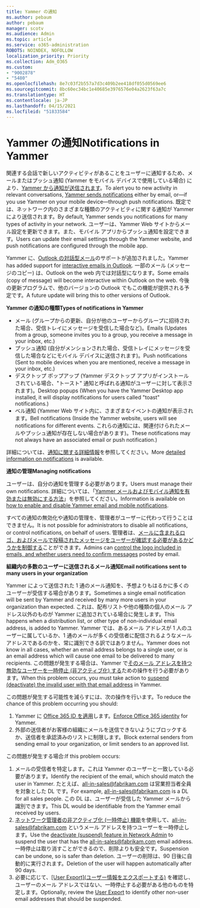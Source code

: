 ```yaml
---
title: Yammer の通知
ms.author: pebaum
author: pebaum
manager: scotv
ms.audience: Admin
ms.topic: article
ms.service: o365-administration
ROBOTS: NOINDEX, NOFOLLOW
localization_priority: Priority
ms.collection: Adm_O365
ms.custom:
- "9002878"
- "5480"
ms.openlocfilehash: 8e7c03f2b557a7d3c409b2ee418df055d0569ee6
ms.sourcegitcommit: 8bc60ec34bc1e40685e3976576e04a2623f63a7c
ms.translationtype: HT
ms.contentlocale: ja-JP
ms.lasthandoff: 04/15/2021
ms.locfileid: "51833584"
---
```

# <a name="notifications-in-yammer"></a><span data-ttu-id="d0952-102">Yammer の通知</span><span class="sxs-lookup"><span data-stu-id="d0952-102">Notifications in Yammer</span></span>

<span data-ttu-id="d0952-103">関連する会話で新しいアクティビティがあることをユーザーに通知するため、メールまたはプッシュ通知 (Yammer をモバイル デバイスで使用している場合) により、[Yammer から通知が送信されます](https://support.microsoft.com/en-gb/office/enable-or-disable-yammer-email-and-phone-notifications-93e530e0-189f-4768-8f28-7683d48cc996)。</span><span class="sxs-lookup"><span data-stu-id="d0952-103">To alert you to new activity in relevant conversations, [Yammer sends notifications](https://support.microsoft.com/en-gb/office/enable-or-disable-yammer-email-and-phone-notifications-93e530e0-189f-4768-8f28-7683d48cc996) either by email, or—if you use Yammer on your mobile device—through push notifications.</span></span> <span data-ttu-id="d0952-104">既定では、ネットワーク内のさまざまな種類のアクティビティに関する通知が Yammer により送信されます。</span><span class="sxs-lookup"><span data-stu-id="d0952-104">By default, Yammer sends you notifications for many types of activity in your network.</span></span> <span data-ttu-id="d0952-105">ユーザーは、Yammer Web サイトからメール設定を更新できます。また、モバイル アプリからプッシュ通知を設定できます。</span><span class="sxs-lookup"><span data-stu-id="d0952-105">Users can update their email settings through the Yammer website, and push notifications are configured through the mobile app.</span></span> 

<span data-ttu-id="d0952-106">Yammer に、[Outlook の対話型メール](https://techcommunity.microsoft.com/t5/outlook-blog/interactive-yammer-emails-in-outlook-on-the-web-are-here/ba-p/1209420)のサポートが追加されました。</span><span class="sxs-lookup"><span data-stu-id="d0952-106">Yammer has added support for [interactive emails in Outlook](https://techcommunity.microsoft.com/t5/outlook-blog/interactive-yammer-emails-in-outlook-on-the-web-are-here/ba-p/1209420).</span></span> <span data-ttu-id="d0952-107">一部のメール (メッセージのコピー) は、Outlook on the web 内では対話型になります。</span><span class="sxs-lookup"><span data-stu-id="d0952-107">Some emails (copy of message) will become interactive within Outlook on the web.</span></span> <span data-ttu-id="d0952-108">今後の更新プログラムで、他のバージョンの Outlook でもこの機能が提供される予定です。</span><span class="sxs-lookup"><span data-stu-id="d0952-108">A future update will bring this to other versions of Outlook.</span></span>

<span data-ttu-id="d0952-109">**Yammer の通知の種類**</span><span class="sxs-lookup"><span data-stu-id="d0952-109">**Types of notifications in Yammer**</span></span>

- <span data-ttu-id="d0952-110">メール (グループからの更新、自分が他のユーザーからグループに招待された場合、受信トレイにメッセージを受信した場合など)。</span><span class="sxs-lookup"><span data-stu-id="d0952-110">Emails (Updates from a group, someone invites you to a group, you receive a message in your inbox, etc.)</span></span>
- <span data-ttu-id="d0952-111">プッシュ通知 (自分がメンションされた場合、受信トレイにメッセージを受信した場合などにモバイル デバイスに送信されます)。</span><span class="sxs-lookup"><span data-stu-id="d0952-111">Push notifications (Sent to mobile devices when you are mentioned, receive a message in your inbox, etc.)</span></span>
- <span data-ttu-id="d0952-112">デスクトップ ポップアップ (Yammer デスクトップ アプリがインストールされている場合、"トースト" 通知と呼ばれる通知がユーザーに対して表示されます)。</span><span class="sxs-lookup"><span data-stu-id="d0952-112">Desktop popups (When you have the Yammer Desktop app installed, it will display notifications for users called "toast" notifications.)</span></span>
- <span data-ttu-id="d0952-113">ベル通知 (Yammer Web サイト内に、さまざまなイベントの通知が表示されます。</span><span class="sxs-lookup"><span data-stu-id="d0952-113">Bell notifications (Inside the Yammer website, users will see notifications for different events.</span></span> <span data-ttu-id="d0952-114">これらの通知には、関連付けられたメールやプッシュ通知が存在しない場合があります)。</span><span class="sxs-lookup"><span data-stu-id="d0952-114">These notifications may not always have an associated email or push notification.)</span></span>

<span data-ttu-id="d0952-115">詳細については、[通知に関する詳細情報](https://support.microsoft.com/en-gb/office/enable-or-disable-yammer-email-and-phone-notifications-93e530e0-189f-4768-8f28-7683d48cc996)を参照してください。</span><span class="sxs-lookup"><span data-stu-id="d0952-115">More [detailed information on notifications](https://support.microsoft.com/en-gb/office/enable-or-disable-yammer-email-and-phone-notifications-93e530e0-189f-4768-8f28-7683d48cc996) is available.</span></span>

<span data-ttu-id="d0952-116">**通知の管理**</span><span class="sxs-lookup"><span data-stu-id="d0952-116">**Managing notifications**</span></span>

<span data-ttu-id="d0952-117">ユーザーは、自分の通知を管理する必要があります。</span><span class="sxs-lookup"><span data-stu-id="d0952-117">Users must manage their own notifications.</span></span> <span data-ttu-id="d0952-118">詳細については、「[Yammer メールおよびモバイル通知を有効または無効にする方法](https://support.microsoft.com/en-gb/office/enable-or-disable-yammer-email-and-phone-notifications-93e530e0-189f-4768-8f28-7683d48cc996)」を参照してください。</span><span class="sxs-lookup"><span data-stu-id="d0952-118">Information is available on [how to enable and disable Yammer email and mobile notifications](https://support.microsoft.com/en-gb/office/enable-or-disable-yammer-email-and-phone-notifications-93e530e0-189f-4768-8f28-7683d48cc996).</span></span> 

<span data-ttu-id="d0952-119">すべての通知の無効化や通知の管理を、管理者がユーザーに代わって行うことはできません。</span><span class="sxs-lookup"><span data-stu-id="d0952-119">It is not possible for administrators to disable all notifications, or control notifications, on behalf of users.</span></span> <span data-ttu-id="d0952-120">管理者は、[メールに含まれるロゴ、およびメールで投稿されたメッセージをユーザーが確認する必要があるかどうかを制御する](https://docs.microsoft.com/yammer/configure-your-yammer-network/configure-email-and-yammer)ことができます。</span><span class="sxs-lookup"><span data-stu-id="d0952-120">Admins can [control the logo included in emails, and whether users need to confirm messages](https://docs.microsoft.com/yammer/configure-your-yammer-network/configure-email-and-yammer) posted by email.</span></span>

<span data-ttu-id="d0952-121">**組織内の多数のユーザーに送信されるメール通知**</span><span class="sxs-lookup"><span data-stu-id="d0952-121">**Email notifications sent to many users in your organization**</span></span>

<span data-ttu-id="d0952-122">Yammer によって送信された 1 通のメール通知を、予想よりもはるかに多くのユーザーが受信する場合があります。</span><span class="sxs-lookup"><span data-stu-id="d0952-122">Sometimes a single email notification will be sent by Yammer and received by many more users in your organization than expected.</span></span> <span data-ttu-id="d0952-123">これは、配布リストや他の種類の個人のメール アドレス以外のものが Yammer に追加されている場合に発生します。</span><span class="sxs-lookup"><span data-stu-id="d0952-123">This happens when a distribution list, or other type of non-individual email address, is added to Yammer.</span></span> <span data-ttu-id="d0952-124">Yammer では、あるメール アドレスが 1 人のユーザーに属しているか、1 通のメールが多くの受信者に配信されるようなメール アドレスであるのかを、常に識別できる訳ではありません。</span><span class="sxs-lookup"><span data-stu-id="d0952-124">Yammer does not know in all cases, whether an email address belongs to a single user, or is an email address which will cause one email to be delivered to many recipients.</span></span> <span data-ttu-id="d0952-125">この問題が発生する場合は、Yammer で[そのメール アドレスを持つ無効なユーザーを一時停止 (非アクティブ化) する](https://docs.microsoft.com/yammer/manage-yammer-users/add-block-or-remove-users#remove-users)ための操作を行う必要があります。</span><span class="sxs-lookup"><span data-stu-id="d0952-125">When this problem occurs, you must take action to [suspend (deactivate) the invalid user with that email address](https://docs.microsoft.com/yammer/manage-yammer-users/add-block-or-remove-users#remove-users) in Yammer.</span></span> 

<span data-ttu-id="d0952-126">この問題が発生する可能性を減らすには、次の操作を行います。</span><span class="sxs-lookup"><span data-stu-id="d0952-126">To reduce the chance of this problem occurring you should:</span></span>

1. <span data-ttu-id="d0952-127">Yammer に [Office 365 ID を適用](https://docs.microsoft.com/yammer/configure-your-yammer-network/enforce-office-365-identity)します。</span><span class="sxs-lookup"><span data-stu-id="d0952-127">[Enforce Office 365 identity](https://docs.microsoft.com/yammer/configure-your-yammer-network/enforce-office-365-identity) for Yammer.</span></span>
2. <span data-ttu-id="d0952-128">外部の送信者がお客様の組織にメールを送信できないようにブロックするか、送信者を承認済みのリストに制限します。</span><span class="sxs-lookup"><span data-stu-id="d0952-128">Block external senders from sending email to your organization, or limit senders to an approved list.</span></span>

<span data-ttu-id="d0952-129">この問題が発生する場合:</span><span class="sxs-lookup"><span data-stu-id="d0952-129">If this problem occurs:</span></span>

1. <span data-ttu-id="d0952-130">メールの受信者を特定します。これは Yammer のユーザーと一致している必要があります。</span><span class="sxs-lookup"><span data-stu-id="d0952-130">Identify the recipient of the email, which should match the user in Yammer.</span></span> <span data-ttu-id="d0952-131">たとえば、all-in-sales@fabrikam.com は営業担当者全員を対象とした DL です。</span><span class="sxs-lookup"><span data-stu-id="d0952-131">For example, all-in-sales@fabrikam.com is a DL for all sales people.</span></span> <span data-ttu-id="d0952-132">この DL は、ユーザーが受信した Yammer メールから識別できます。</span><span class="sxs-lookup"><span data-stu-id="d0952-132">This DL would be identifiable from the Yammer email received by users.</span></span>
2. <span data-ttu-id="d0952-133">[ネットワーク管理者の非アクティブ化 (一時停止) 機能](https://docs.microsoft.com/yammer/manage-yammer-users/add-block-or-remove-users#remove-users)を使用して、all-in-sales@fabrikam.com というメール アドレスを持つユーザーを一時停止します。</span><span class="sxs-lookup"><span data-stu-id="d0952-133">Use the [deactivate (suspend) feature in Network Admin](https://docs.microsoft.com/yammer/manage-yammer-users/add-block-or-remove-users#remove-users) to suspend the user that has the all-in-sales@fabrikam.com email address.</span></span> <span data-ttu-id="d0952-134">一時停止は取り消すことができるので、削除よりも安全です。</span><span class="sxs-lookup"><span data-stu-id="d0952-134">Suspension can be undone, so is safer than deletion.</span></span> <span data-ttu-id="d0952-135">ユーザーの削除は、90 日後に自動的に実行されます。</span><span class="sxs-lookup"><span data-stu-id="d0952-135">Deletion of the user will happen automatically after 90 days.</span></span>
3. <span data-ttu-id="d0952-136">必要に応じて、[[User Export]\(ユーザー情報をエクスポートする\)](https://docs.microsoft.com/yammer/manage-security-and-compliance/export-yammer-enterprise-data#ExportUsers) を確認し、ユーザーのメール アドレスではない、一時停止する必要がある他のものを特定します。</span><span class="sxs-lookup"><span data-stu-id="d0952-136">Optionally, review the [User Export](https://docs.microsoft.com/yammer/manage-security-and-compliance/export-yammer-enterprise-data#ExportUsers) to identify other non-user email addresses that should be suspended.</span></span>

